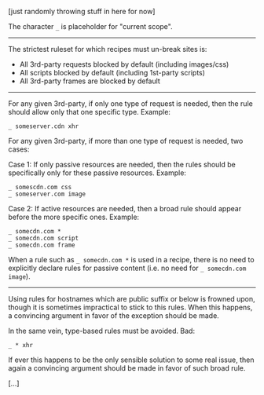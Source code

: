 [just randomly throwing stuff in here for now]

The character `_` is placeholder for "current scope".

***

The strictest ruleset for which recipes must un-break sites is:

- All 3rd-party requests blocked by default (including images/css)
- All scripts blocked by default (including 1st-party scripts)
- All 3rd-party frames are blocked by default

***

For any given 3rd-party, if only one type of request is needed, then the rule should allow only that one specific type. Example:

    _ someserver.cdn xhr

For any given 3rd-party, if more than one type of request is needed, two cases:

Case 1: If only passive resources are needed, then the rules should be specifically only for these passive resources. Example:

    _ somescdn.com css
    _ someserver.com image

Case 2: If active resources are needed, then a broad rule should appear before the more specific ones. Example:

    _ somecdn.com *
    _ somecdn.com script
    _ somecdn.com frame

When a rule such as `_ somecdn.com *` is used in a recipe, there is no need to explicitly declare rules for passive content (i.e. no need for `_ somecdn.com image`).

***

Using rules for hostnames which are public suffix or below is frowned upon, though it is sometimes impractical to stick to this rules. When this happens, a convincing argument in favor of the exception should be made.

In the same vein, type-based rules must be avoided. Bad:

    _ * xhr

If ever this happens to be the only sensible solution to some real issue, then again a convincing argument should be made in favor of such broad rule.

[...]